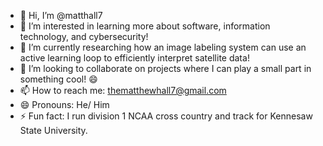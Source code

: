 - 👋 Hi, I’m @matthall7
- 👀 I’m interested in learning more about software, information technology, and cybersecurity!
- 🌱 I’m currently researching how an image labeling system can use an active learning loop to efficiently interpret satellite data!
- 💞️ I’m looking to collaborate on projects where I can play a small part in something cool! 😄
- 📫 How to reach me: thematthewhall7@gmail.com
- 😄 Pronouns: He/ Him
- ⚡ Fun fact: I run division 1 NCAA cross country and track for Kennesaw State University.

<!---
matthall7/matthall7 is a ✨ special ✨ repository because its `README.md` (this file) appears on your GitHub profile.
You can click the Preview link to take a look at your changes.
--->
